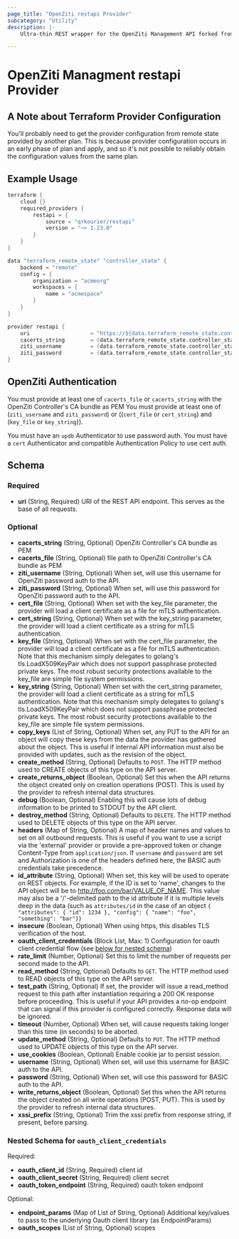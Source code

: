 ```yaml
---
page_title: "OpenZiti restapi Provider"
subcategory: "Utility"
description: |-
    Ultra-thin REST wrapper for the OpenZiti Management API forked from Mastercard/restapi

---
```


# OpenZiti Managment restapi Provider

## A Note about Terraform Provider Configuration

You'll probably need to get the provider configuration from remote state provided by another plan. This is because provider configuration occurs in an early phase of plan and apply, and so it's not possible to reliably obtain the configuration values from the same plan.

## Example Usage

```go
terraform {
    cloud {}
    required_providers {
        restapi = {
            source = "qrkourier/restapi"
            version = "~> 1.23.0"
        }
    }
}

data "terraform_remote_state" "controller_state" {
    backend = "remote"
    config = {
        organization = "acmeorg"
        workspaces = {
            name = "acmespace"
        }
    }
}

provider restapi {
    uri                   = "https://${data.terraform_remote_state.controller_state.outputs.ziti_controller_mgmt_external_host}:443/edge/management/v1"
    cacerts_string        = (data.terraform_remote_state.controller_state.outputs.ctrl_plane_cas).data["ctrl-plane-cas.crt"]
    ziti_username         = (data.terraform_remote_state.controller_state.outputs.ziti_admin_password).data["admin-user"]
    ziti_password         = (data.terraform_remote_state.controller_state.outputs.ziti_admin_password).data["admin-password"]
}
```

## OpenZiti Authentication

You must provide at least one of `cacerts_file` or `cacerts_string` with the OpenZiti Controller's CA bundle as PEM
You must provide at least one of (`ziti_username` and `ziti_password`) or ((`cert_file` or `cert_string`) and (`key_file` or `key_string`)).

You must have an `updb` Authenticator to use password auth.
You must have a `cert` Authenticator and compatible Authentication Policy to use cert auth.

## Schema

### Required

- **uri** (String, Required) URI of the REST API endpoint. This serves as the base of all requests.

### Optional

- **cacerts_string** (String, Optional) OpenZiti Controller's CA bundle as PEM
- **cacerts_file** (String, Optional) file path to OpenZiti Controller's CA bundle as PEM
- **ziti_username** (String, Optional) When set, will use this username for OpenZiti password auth to the API.
- **ziti_password** (String, Optional) When set, will use this password for OpenZiti password auth to the API.
- **cert_file** (String, Optional) When set with the key_file parameter, the provider will load a client certificate as a file for mTLS authentication.
- **cert_string** (String, Optional) When set with the key_string parameter, the provider will load a client certificate as a string for mTLS authentication.
- **key_file** (String, Optional) When set with the cert_file parameter, the provider will load a client certificate as a file for mTLS authentication. Note that this mechanism simply delegates to golang's tls.LoadX509KeyPair which does not support passphrase protected private keys. The most robust security protections available to the key_file are simple file system permissions.
- **key_string** (String, Optional) When set with the cert_string parameter, the provider will load a client certificate as a string for mTLS authentication. Note that this mechanism simply delegates to golang's tls.LoadX509KeyPair which does not support passphrase protected private keys. The most robust security protections available to the key_file are simple file system permissions.
- **copy_keys** (List of String, Optional) When set, any PUT to the API for an object will copy these keys from the data the provider has gathered about the object. This is useful if internal API information must also be provided with updates, such as the revision of the object.
- **create_method** (String, Optional) Defaults to `POST`. The HTTP method used to CREATE objects of this type on the API server.
- **create_returns_object** (Boolean, Optional) Set this when the API returns the object created only on creation operations (POST). This is used by the provider to refresh internal data structures.
- **debug** (Boolean, Optional) Enabling this will cause lots of debug information to be printed to STDOUT by the API client.
- **destroy_method** (String, Optional) Defaults to `DELETE`. The HTTP method used to DELETE objects of this type on the API server.
- **headers** (Map of String, Optional) A map of header names and values to set on all outbound requests. This is useful if you want to use a script via the 'external' provider or provide a pre-approved token or change Content-Type from `application/json`. If `username` and `password` are set and Authorization is one of the headers defined here, the BASIC auth credentials take precedence.
- **id_attribute** (String, Optional) When set, this key will be used to operate on REST objects. For example, if the ID is set to 'name', changes to the API object will be to http://foo.com/bar/VALUE_OF_NAME. This value may also be a '/'-delimited path to the id attribute if it is multiple levels deep in the data (such as `attributes/id` in the case of an object `{ "attributes": { "id": 1234 }, "config": { "name": "foo", "something": "bar"}}`
- **insecure** (Boolean, Optional) When using https, this disables TLS verification of the host.
- **oauth_client_credentials** (Block List, Max: 1) Configuration for oauth client credential flow (see [below for nested schema](#nestedblock--oauth_client_credentials))
- **rate_limit** (Number, Optional) Set this to limit the number of requests per second made to the API.
- **read_method** (String, Optional) Defaults to `GET`. The HTTP method used to READ objects of this type on the API server.
- **test_path** (String, Optional) If set, the provider will issue a read_method request to this path after instantiation requiring a 200 OK response before proceeding. This is useful if your API provides a no-op endpoint that can signal if this provider is configured correctly. Response data will be ignored.
- **timeout** (Number, Optional) When set, will cause requests taking longer than this time (in seconds) to be aborted.
- **update_method** (String, Optional) Defaults to `PUT`. The HTTP method used to UPDATE objects of this type on the API server.
- **use_cookies** (Boolean, Optional) Enable cookie jar to persist session.
- **username** (String, Optional) When set, will use this username for BASIC auth to the API.
- **password** (String, Optional) When set, will use this password for BASIC auth to the API.
- **write_returns_object** (Boolean, Optional) Set this when the API returns the object created on all write operations (POST, PUT). This is used by the provider to refresh internal data structures.
- **xssi_prefix** (String, Optional) Trim the xssi prefix from response string, if present, before parsing.

<a id="nestedblock--oauth_client_credentials"></a>
### Nested Schema for `oauth_client_credentials`

Required:

- **oauth_client_id** (String, Required) client id
- **oauth_client_secret** (String, Required) client secret
- **oauth_token_endpoint** (String, Required) oauth token endpoint

Optional:

- **endpoint_params** (Map of List of String, Optional) Additional key/values to pass to the underlying Oauth client library (as EndpointParams)
- **oauth_scopes** (List of String, Optional) scopes
